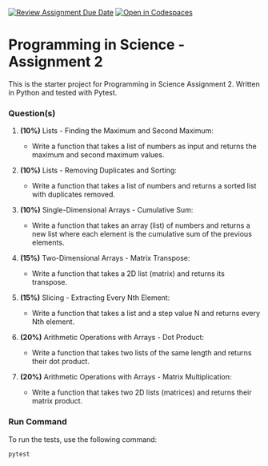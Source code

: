 [![Review Assignment Due Date](https://classroom.github.com/assets/deadline-readme-button-22041afd0340ce965d47ae6ef1cefeee28c7c493a6346c4f15d667ab976d596c.svg)](https://classroom.github.com/a/H-ICgqQ3)
[![Open in Codespaces](https://classroom.github.com/assets/launch-codespace-2972f46106e565e64193e422d61a12cf1da4916b45550586e14ef0a7c637dd04.svg)](https://classroom.github.com/open-in-codespaces?assignment_repo_id=18658401)
# Programming in Science - Assignment 2

This is the starter project for Programming in Science Assignment 2. Written in Python and tested with Pytest.

### Question(s)

1. **(10%)** Lists - Finding the Maximum and Second Maximum:
   
   - Write a function that takes a list of numbers as input and returns the maximum and second maximum values.

2. **(10%)** Lists - Removing Duplicates and Sorting:
   
   - Write a function that takes a list of numbers and returns a sorted list with duplicates removed.

3. **(10%)** Single-Dimensional Arrays - Cumulative Sum:
   
   - Write a function that takes an array (list) of numbers and returns a new list where each element is the cumulative sum of the previous elements.

4. **(15%)** Two-Dimensional Arrays - Matrix Transpose:
   
   - Write a function that takes a 2D list (matrix) and returns its transpose.

5. **(15%)** Slicing - Extracting Every Nth Element:
   
   - Write a function that takes a list and a step value N and returns every Nth element.

6. **(20%)** Arithmetic Operations with Arrays - Dot Product:
   
   - Write a function that takes two lists of the same length and returns their dot product.

7. **(20%)** Arithmetic Operations with Arrays - Matrix Multiplication:
   
   - Write a function that takes two 2D lists (matrices) and returns their matrix product.

### Run Command

To run the tests, use the following command:

```
pytest
```

